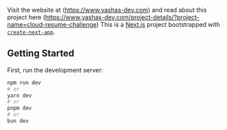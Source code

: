 Visit the website at (https://www.yashas-dev.com) and read about this project here (https://www.yashas-dev.com/project-details/?project-name=cloud-resume-challenge)
This is a [Next.js](https://nextjs.org) project bootstrapped with [`create-next-app`](https://nextjs.org/docs/app/api-reference/cli/create-next-app).

## Getting Started

First, run the development server:

```bash
npm run dev
# or
yarn dev
# or
pnpm dev
# or
bun dev
```
